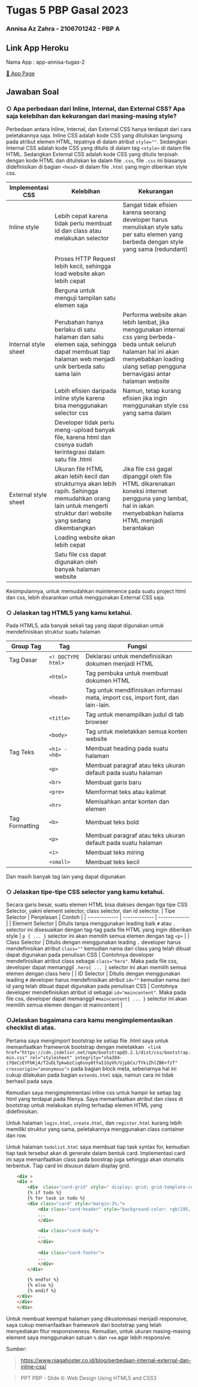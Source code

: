 # Tugas 5 PBP Gasal 2023
### Annisa Az Zahra - 2106701242 - PBP A

## Link App Heroku
Nama App : app-annisa-tugas-2

[🌸 App Page](https://app-annisa-tugas-2.herokuapp.com/todolist/)

## Jawaban Soal

### ○ Apa perbedaan dari Inline, Internal, dan External CSS? Apa saja kelebihan dan kekurangan dari masing-masing style?
Perbedaan antara Inline, Internal, dan External CSS hanya terdapat dari cara peletakannya saja. Inline CSS adalah kode CSS yang dituliskan langsung pada atribut elemen HTML, tepatnya di dalam atribut `style=""`. Sedangkan Internal CSS adalah kode CSS yang ditulis di dalam tag `<style>` di dalam file HTML. Sedangkan External CSS adalah kode CSS yang ditulis terpisah dengan kode HTML dan dituliskan ke dalam file `.css`, file `.css` ini biasanya didefinisikan di bagian `<head>` di dalam file `.html` yang ingin diberikan style css.

| Implementasi CSS | Kelebihan | Kekurangan | 
| ------------- | ------------- | ------------- |
| Inline style | Lebih cepat karena tidak perlu membuat id dan class atau melakukan selector | Sangat tidak efisien karena seorang developer harus menuliskan style satu per satu elemen yang berbeda dengan style yang sama (redundant) | 
|  | Proses HTTP Request lebih kecil, sehingga load website akan lebih cepat |  |
|  | Berguna untuk menguji tampilan satu elemen saja |  |
| Internal style sheet | Perubahan hanya berlaku di satu halaman dan satu elemen saja, sehingga dapat membuat tiap halaman web menjadi unik berbeda satu sama lain | Performa website akan lebih lambat, jika menggunakan internal css yang berbeda-beda untuk seluruh halaman hal ini akan menyebabkan loading ulang setiap pengguna bernavigasi antar halaman website | 
|  | Lebih efisien daripada inline style karena bisa menggunakan selector css | Namun, tetap kurang efisien jika ingin menggunakan style css yang sama dalam |
|  | Developer tidak perlu meng-upload banyak file, karena html dan cssnya sudah terintegrasi dalam satu file .html |  |
| External style sheet | Ukuran file HTML akan lebih kecil dan strukturnya akan lebih rapih. Sehingga memudahkan orang lain untuk mengerti struktur dari website yang sedang dikembangkan | Jika file css gagal dipanggil oleh file HTML dikarenakan koneksi internet pengguna yang lambat, hal in iakan menyebabkan halama HTML menjadi berantakan | 
|  | Loading website akan lebih cepat |  |
|  | Satu file css dapat digunakan oleh banyak halaman website |  |

Kesimpulannya, untuk memudahkan maintenence pada suatu project html dan css, lebih disarankan untuk menggunakan External CSS saja.

### ○ Jelaskan tag HTML5 yang kamu ketahui.

Pada HTML5, ada banyak sekali tag yang dapat digunakan untuk mendefinisikan struktur suatu halaman

| Group Tag | Tag | Fungsi | 
| ------------- | ------------- | ------------- |
| Tag Dasar | `<! DOCTYPE html>` | Deklarasi untuk mendefinisikan dokumen menjadi HTML |
| | `<html>` | Tag pembuka untuk membuat dokumen HTML |
| | `<head>` | Tag untuk mendifinisikan informasi meta, import css, import font, dan lain-lain. |
| | `<title>` | Tag untuk menampilkan judul di tab browser |
| | `<body>` | Tag untuk meletakkan semua konten website |
| Tag Teks | `<h1> - <h6>` | Membuat heading pada suatu halaman |
|  | `<p>` | Membuat paragraf atau teks ukuran default pada suatu halaman |
|  | `<br>` | Membuat garis baru |
|  | `<pre>` | Memformat teks atau kalimat |
|  | `<hr>` | Memisahkan antar konten dan elemen |
| Tag Formatting | `<b>` | Membuat teks bold |
|  | `<p>` | Membuat paragraf atau teks ukuran default pada suatu halaman |
|  | `<i>` | Membuat teks miring |
|  | `<small>` | Membuat teks kecil |

Dan masih banyak tag lain yang dapat digunakan



### ○ Jelaskan tipe-tipe CSS selector yang kamu ketahui.
Secara garis besar, suatu elemen HTML bisa diakses dengan tiga tipe CSS Selector, yakni element selector, class selector, dan id selector.
| Tipe Selector | Penjelasan | Contoh | 
| ------------- | ------------- | ------------- |
| Element Selector | Ditulis tanpa menggunakan leading baik `#` atau `.` selector ini disesuaikan dengan tag-tag pada file HTML yang ingin diberikan style | `p { ... }` selector ini akan memilih semua elemen dengan tag `<p>` |
| Class Selector | Ditulis dengan menggunakan leading `.` developer harus mendefinisikan atribut `class=""` kemudian nama dari class yang telah dibuat dapat digunakan pada penulisan CSS | Contohnya developer mendefinisikan atribut class sebagai `class="hero"`. Maka pada file css, developer dapat memanggil `.hero{ ... }` selector ini akan memilih semua elemen dengan class hero |
| ID Selector | Ditulis dengan menggunakan leading `#` developer harus mendefinisikan atribut `id=""` kemudian nama dari id yang telah dibuat dapat digunakan pada penulisan CSS | Contohnya developer mendefinisikan atribut id sebagai `id="maincontent"`. Maka pada file css, developer dapat memanggil `#maincontent{ ... }` selector ini akan memilih semua elemen dengan id maincontent |

### ○Jelaskan bagaimana cara kamu mengimplementasikan checklist di atas.
Pertama saya mengimport bootstrap ke setiap file .html saya untuk memanfaatkan framewrok bootstrap dengan meletakkan 
` <link href="https://cdn.jsdelivr.net/npm/bootstrap@5.2.1/dist/css/bootstrap.min.css" rel="stylesheet" integrity="sha384-iYQeCzEYFbKjA/T2uDLTpkwGzCiq6soy8tYaI1GyVh/UjpbCx/TYkiZhlZB6+fzT" crossorigin="anonymous">` pada bagian block meta, sebenarnya hal ini cukup dilakukan pada bagian `extends.html` saja, namun cara ini tidak berhasil pada saya.  

Kemudian saya mengimplementasi inline css untuk hampir ke setiap tag html yang terdapat pada filenya. Saya memanfaatkan atribut dan class di bootstrap untuk melakukan styling terhadap elemen HTML yang didefinisikan.

Untuk halaman `login.html`, `create.html`, dan `register.html` kurang lebih memiliki struktur yang sama, peletakannya menggunakan class container dan row. 

Untuk halaman `todolist.html` saya membuat tiap task syntax for, kemudian tiap task tersebut akan di generate dalam bentuk card. Implementasi card ini saya memanfaatkan class pada boostrap juga sehingga akan otomatis terbentuk. Tiap card ini disusun dalam display grid. 
```html
    <div >
    <div >
        <div  class="card-grid" style=" display: grid; grid-template-columns: auto auto auto auto; gap: 10px; padding: 10px;">
        {% if todo %}
        {% for task in todo %}
        <div class="card" style="margin:2%;">
            <div class="card-header" style="background-color: rgb(195, 107, 184);">
            ...
            </div>

            <div class="card-body">
            ...
            </div>
            
            <div class="card-footer">
            ...
            </div>
        </div>

        {% endfor %}
        {% else %}
        {% endif %}
    </div>
    </div>
    </div>
```

Untuk membuat keempat halaman yang dikustomisasi menjadi responsive, saya cukup memanfaatkan framework dari bootstrap yang telah menyediakan fitur responsiveness. Kemudian, untuk ukuran masing-masing element saya menggunakan satuan `%` dan `rem` agar lebih responsive.

Sumber:
> https://www.niagahoster.co.id/blog/perbedaan-internal-external-dan-inline-css/

> PPT PBP - Slide 6: Web Design Using HTML5 and CSS3